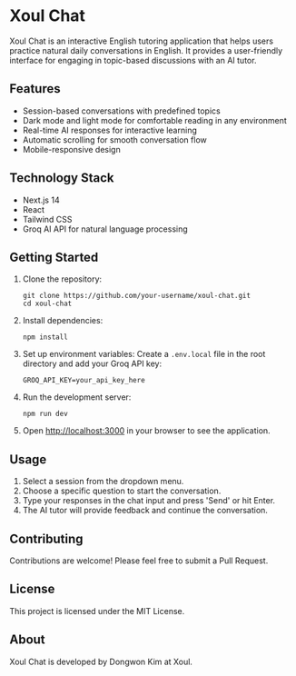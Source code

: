 # Xoul Chat

Xoul Chat is an interactive English tutoring application that helps users practice natural daily conversations in English. It provides a user-friendly interface for engaging in topic-based discussions with an AI tutor.

## Features

- Session-based conversations with predefined topics
- Dark mode and light mode for comfortable reading in any environment
- Real-time AI responses for interactive learning
- Automatic scrolling for smooth conversation flow
- Mobile-responsive design

## Technology Stack

- Next.js 14
- React
- Tailwind CSS
- Groq AI API for natural language processing

## Getting Started

1. Clone the repository:
   ```
   git clone https://github.com/your-username/xoul-chat.git
   cd xoul-chat
   ```

2. Install dependencies:
   ```
   npm install
   ```

3. Set up environment variables:
   Create a `.env.local` file in the root directory and add your Groq API key:
   ```
   GROQ_API_KEY=your_api_key_here
   ```

4. Run the development server:
   ```
   npm run dev
   ```

5. Open [http://localhost:3000](http://localhost:3000) in your browser to see the application.

## Usage

1. Select a session from the dropdown menu.
2. Choose a specific question to start the conversation.
3. Type your responses in the chat input and press 'Send' or hit Enter.
4. The AI tutor will provide feedback and continue the conversation.

## Contributing

Contributions are welcome! Please feel free to submit a Pull Request.

## License

This project is licensed under the MIT License.

## About

Xoul Chat is developed by Dongwon Kim at Xoul.